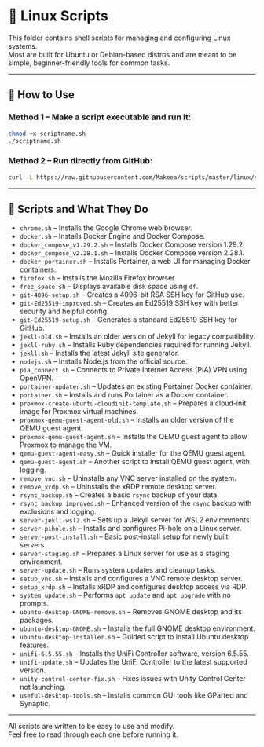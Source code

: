 # 🐧 Linux Scripts

This folder contains shell scripts for managing and configuring Linux systems.  
Most are built for Ubuntu or Debian-based distros and are meant to be simple, beginner-friendly tools for common tasks.

---

## 🚀 How to Use

### Method 1 – Make a script executable and run it:

```bash
chmod +x scriptname.sh
./scriptname.sh
```

### Method 2 – Run directly from GitHub:

```bash
curl -L https://raw.githubusercontent.com/Makeea/scripts/master/linux/scriptname.sh | bash
```

---

## 📂 Scripts and What They Do

- `chrome.sh` – Installs the Google Chrome web browser.
- `docker.sh` – Installs Docker Engine and Docker Compose.
- `docker_compose_v1.29.2.sh` – Installs Docker Compose version 1.29.2.
- `docker_compose_v2.28.1.sh` – Installs Docker Compose version 2.28.1.
- `docker_portainer.sh` – Installs Portainer, a web UI for managing Docker containers.
- `firefox.sh` – Installs the Mozilla Firefox browser.
- `free_space.sh` – Displays available disk space using `df`.
- `git-4096-setup.sh` – Creates a 4096-bit RSA SSH key for GitHub use.
- `git-Ed25519-improved.sh` – Creates an Ed25519 SSH key with better security and helpful config.
- `git-Ed25519-setup.sh` – Generates a standard Ed25519 SSH key for GitHub.
- `jekll-old.sh` – Installs an older version of Jekyll for legacy compatibility.
- `jekll-ruby.sh` – Installs Ruby dependencies required for running Jekyll.
- `jekll.sh` – Installs the latest Jekyll site generator.
- `nodejs.sh` – Installs Node.js from the official source.
- `pia_connect.sh` – Connects to Private Internet Access (PIA) VPN using OpenVPN.
- `portainer-updater.sh` – Updates an existing Portainer Docker container.
- `portainer.sh` – Installs and runs Portainer as a Docker container.
- `proxmox-create-ubuntu-cloudinit-template.sh` – Prepares a cloud-init image for Proxmox virtual machines.
- `proxmox-qemu-guest-agent-old.sh` – Installs an older version of the QEMU guest agent.
- `proxmox-qemu-guest-agent.sh` – Installs the QEMU guest agent to allow Proxmox to manage the VM.
- `qemu-guest-agent-easy.sh` – Quick installer for the QEMU guest agent.
- `qemu-guest-agent.sh` – Another script to install QEMU guest agent, with logging.
- `remove_vnc.sh` – Uninstalls any VNC server installed on the system.
- `remove_xrdp.sh` – Uninstalls the xRDP remote desktop server.
- `rsync_backup.sh` – Creates a basic `rsync` backup of your data.
- `rsync_backup_improved.sh` – Enhanced version of the `rsync` backup with exclusions and logging.
- `server-jekll-wsl2.sh` – Sets up a Jekyll server for WSL2 environments.
- `server-pihole.sh` – Installs and configures Pi-hole on a Linux server.
- `server-post-install.sh` – Basic post-install setup for newly built servers.
- `server-staging.sh` – Prepares a Linux server for use as a staging environment.
- `server-update.sh` – Runs system updates and cleanup tasks.
- `setup_vnc.sh` – Installs and configures a VNC remote desktop server.
- `setup_xrdp.sh` – Installs xRDP and configures desktop access via RDP.
- `system_update.sh` – Performs `apt update` and `apt upgrade` with no prompts.
- `ubuntu-desktop-GNOME-remove.sh` – Removes GNOME desktop and its packages.
- `ubuntu-desktop-GNOME.sh` – Installs the full GNOME desktop environment.
- `ubuntu-desktop-installer.sh` – Guided script to install Ubuntu desktop features.
- `unifi-6.5.55.sh` – Installs the UniFi Controller software, version 6.5.55.
- `unifi-update.sh` – Updates the UniFi Controller to the latest supported version.
- `unity-control-center-fix.sh` – Fixes issues with Unity Control Center not launching.
- `useful-desktop-tools.sh` – Installs common GUI tools like GParted and Synaptic.

---

All scripts are written to be easy to use and modify.  
Feel free to read through each one before running it.